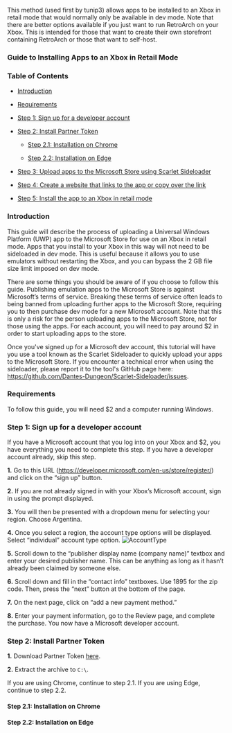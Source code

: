 This method (used first by tunip3) allows apps to be installed to an Xbox in retail mode that would normally only be available in dev mode.  Note that there are better options available if you just want to run RetroArch on your Xbox.  This is intended for those that want to create their own storefront containing RetroArch or those that want to self-host.

### Guide to Installing Apps to an Xbox in Retail Mode

### Table of Contents
* [Introduction](#introduction)

* [Requirements](#requirements)

* [Step 1: Sign up for a developer account](#step-1-sign-up-for-a-developer-account)

* [Step 2: Install Partner Token](#step-2-install-partner-token)
    
    * [Step 2.1: Installation on Chrome](#step-21-installation-on-chrome)
    
    * [Step 2.2: Installation on Edge](#step-22-installation-on-edge)

* [Step 3: Upload apps to the Microsoft Store using Scarlet Sideloader](#step-3-upload-apps-to-the-microsoft-store-using-scarlet-sideloader)

* [Step 4: Create a website that links to the app or copy over the link](#step-4-create-a-website-that-links-to-the-app-or-copy-over-the-link)

* [Step 5: Install the app to an Xbox in retail mode](#step-5-install-the-app-to-an-xbox-in-retail-mode)

### Introduction

This guide will describe the process of uploading a Universal Windows Platform (UWP) app to the Microsoft Store for use on an Xbox in retail mode.  Apps that you install to your Xbox in this way will not need to be sideloaded in dev mode.  This is useful because it allows you to use emulators without restarting the Xbox, and you can bypass the 2 GB file size limit imposed on dev mode.

There are some things you should be aware of if you choose to follow this guide.  Publishing emulation apps to the Microsoft Store is against Microsoft’s terms of service.  Breaking these terms of service often leads to being banned from uploading further apps to the Microsoft Store, requiring you to then purchase dev mode for a new Microsoft account.  Note that this is only a risk for the person uploading apps to the Microsoft Store, not for those using the apps.  For each account, you will need to pay around $2 in order to start uploading apps to the store.

Once you've signed up for a Microsoft dev account, this tutorial will have you use a tool known as the Scarlet Sideloader to quickly upload your apps to the Microsoft Store.  If you encounter a technical error when using the sideloader, please report it to the tool's GitHub page here: https://github.com/Dantes-Dungeon/Scarlet-Sideloader/issues.

### Requirements

To follow this guide, you will need $2 and a computer running Windows.

### Step 1: Sign up for a developer account

If you have a Microsoft account that you log into on your Xbox and $2, you have everything you need to complete this step.  If you have a developer account already, skip this step.

**1.**  Go to this URL (https://developer.microsoft.com/en-us/store/register/) and click on the “sign up” button.

**2.**  If you are not already signed in with your Xbox’s Microsoft account, sign in using the prompt displayed.

**3.**  You will then be presented with a dropdown menu for selecting your region.  Choose Argentina.

**4.**  Once you select a region, the account type options will be displayed.  Select “individual” account type option.
![AccountType](https://i.imgur.com/3M84Ydq.png "Sign up for an individual account")

**5.**  Scroll down to the “publisher display name (company name)” textbox and enter your desired publisher name.  This can be anything as long as it hasn’t already been claimed by someone else.

**6.**  Scroll down and fill in the “contact info” textboxes.  Use 1895 for the zip code.  Then, press the “next” button at the bottom of the page.

**7.**  On the next page, click on “add a new payment method.”

**8.**  Enter your payment information, go to the Review page, and complete the purchase.  You now have a Microsoft developer account.

### Step 2: Install Partner Token

**1.**  Download Partner Token [here](https://github.com/Dantes-Dungeon/PartnerToken/archive/refs/heads/main.zip).

**2.**  Extract the archive to `C:\`.
 
If you are using Chrome, continue to step 2.1.  If you are using Edge, continue to step 2.2.

#### Step 2.1: Installation on Chrome

#### Step 2.2: Installation on Edge
